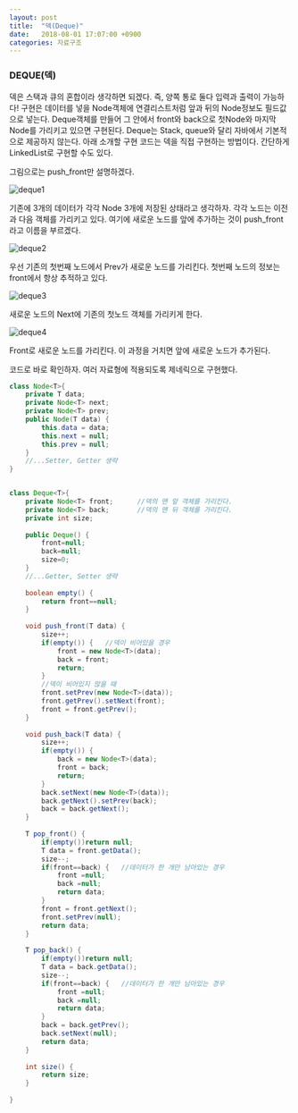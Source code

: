 ```yaml
---
layout: post
title:  "덱(Deque)"
date:   2018-08-01 17:07:00 +0900
categories: 자료구조
---
```

### DEQUE(덱)

덱은 스택과 큐의 혼합이라 생각하면 되겠다. 즉, 양쪽 통로 둘다 입력과 출력이 가능하다! 구현은 데이터를 넣을 Node객체에 연결리스트처럼 앞과 뒤의 Node정보도 필드값으로 넣는다. Deque객체를 만들어 그 안에서 front와 back으로 첫Node와 마지막 Node를 가리키고 있으면 구현된다. Deque는 Stack, queue와 달리 자바에서 기본적으로 제공하지 않는다. 아래 소개할 구현 코드는 덱을 직접 구현하는 방법이다.  간단하게 LinkedList로 구현할 수도 있다.

그림으로는 push_front만 설명하겠다.

![deque1](https://user-images.githubusercontent.com/33653318/43509177-d7b4527c-95ac-11e8-9c53-6abc435a83f1.png)

기존에 3개의 데이터가 각각 Node 3개에 저장된 상태라고 생각하자. 각각 노드는 이전과 다음 객체를 가리키고 있다. 여기에 새로운 노드를 앞에 추가하는 것이 push_front라고 이름을 부르겠다.

![deque2](https://user-images.githubusercontent.com/33653318/43509172-d72365c8-95ac-11e8-841f-8119e97f52ec.png)

우선 기존의 첫번째 노드에서 Prev가 새로운 노드를 가리킨다. 첫번째 노드의 정보는 front에서 항상 추적하고 있다.

![deque3](https://user-images.githubusercontent.com/33653318/43509174-d75388ac-95ac-11e8-9945-40873b0bab94.png)

새로운 노드의 Next에 기존의 첫노드 객체를 가리키게 한다.

![deque4](https://user-images.githubusercontent.com/33653318/43509176-d7867992-95ac-11e8-85aa-7c8336a3bbb1.png)

Front로 새로운 노드를 가리킨다. 이 과정을 거치면 앞에 새로운 노드가 추가된다.

코드로 바로 확인하자. 여러 자료형에 적용되도록 제네릭으로 구현했다.

```java
class Node<T>{
	private T data;
	private Node<T> next;
	private Node<T> prev;
	public Node(T data) {
		this.data = data;
		this.next = null;
		this.prev = null;
	}
	//...Setter, Getter 생략
}


class Deque<T>{
	private Node<T> front;		//덱의 맨 앞 객체를 가리킨다.
	private Node<T> back;		//덱의 맨 뒤 객체를 가리킨다.
	private int size;
	
	public Deque() {
		front=null;
		back=null;
		size=0;
	}
	//...Getter, Setter 생략
	
	boolean empty() {
		return front==null;
	}
	
	void push_front(T data) {
		size++;
		if(empty()) {	//덱이 비어있을 경우
			front = new Node<T>(data);
			back = front;
			return;
		}
		//덱이 비어있지 않을 때
		front.setPrev(new Node<T>(data));
		front.getPrev().setNext(front);
		front = front.getPrev();
	}
	
	void push_back(T data) {
		size++;
		if(empty()) {
			back = new Node<T>(data);
			front = back;
			return;
		}
		back.setNext(new Node<T>(data));
		back.getNext().setPrev(back);
		back = back.getNext();
	}
	
	T pop_front() {
		if(empty())return null;
		T data = front.getData();
		size--;
		if(front==back) {	//데이터가 한 개만 남아있는 경우
			front =null;
			back =null;
			return data;
		}
		front = front.getNext();
		front.setPrev(null);
		return data;
	}
	
	T pop_back() {
		if(empty())return null;
		T data = back.getData();
		size--;
		if(front==back) {	//데이터가 한 개만 남아있는 경우
			front =null;
			back =null;
			return data;
		}
		back = back.getPrev();
		back.setNext(null);
		return data;
	}
	
	int size() {
		return size;
	}
	
}
```

